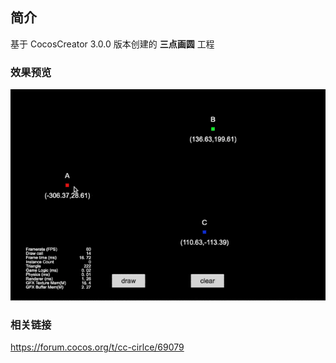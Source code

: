 ## 简介

基于 CocosCreator 3.0.0 版本创建的 **三点画圆** 工程

### 效果预览
![image](../../gif/202203/2022030411.gif)

### 相关链接
https://forum.cocos.org/t/cc-cirlce/69079